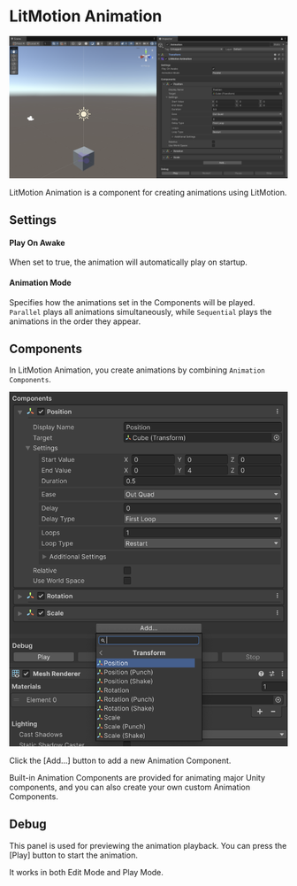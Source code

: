 # LitMotion Animation

![img](../../images/img-litmotion-animation-inspector.png)

LitMotion Animation is a component for creating animations using LitMotion.

## Settings

#### Play On Awake

When set to true, the animation will automatically play on startup.

#### Animation Mode

Specifies how the animations set in the Components will be played. `Parallel` plays all animations simultaneously, while `Sequential` plays the animations in the order they appear.

## Components

In LitMotion Animation, you create animations by combining `Animation Components`.

![img](../../images/img-litmotion-animation-component.png)

Click the \[Add...\] button to add a new Animation Component.

Built-in Animation Components are provided for animating major Unity components, and you can also create your own custom Animation Components.

## Debug

This panel is used for previewing the animation playback. You can press the \[Play\] button to start the animation.

It works in both Edit Mode and Play Mode.
